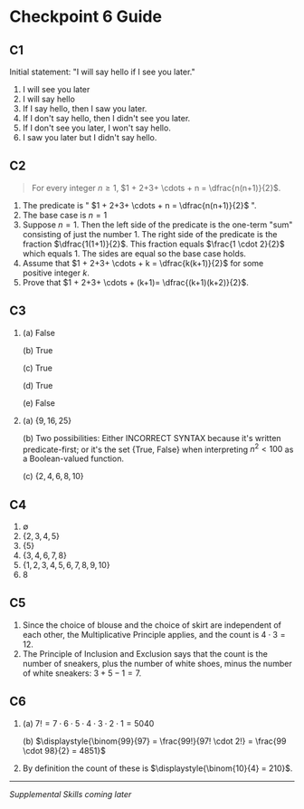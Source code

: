 # Checkpoint 6 Guide

## C1

Initial statement: "I will say hello if I see you later."

1. I will see you later
2. I will say hello
3. If I say hello, then I saw you later. 
4. If I don't say hello, then I didn't see you later. 
5. If I don't see you later, I won't say hello. 
6. I saw you later but I didn't say hello. 



## C2 

>For every integer $n \geq 1$, $1 + 2+3+ \cdots + n = \dfrac{n(n+1)}{2}$.  

1. The predicate is " $1 + 2+3+ \cdots + n = \dfrac{n(n+1)}{2}$ ". 
2. The base case is $n = 1$
3. Suppose $n=1$. Then the left side of the predicate is the one-term "sum" consisting of just the number 1. The right side of the predicate is the fraction $\dfrac{1(1+1)}{2}$. This fraction equals $\frac{1 \cdot 2}{2}$ which equals $1$. The sides are equal so the base case holds. 
4. Assume that $1 + 2+3+ \cdots + k = \dfrac{k(k+1)}{2}$ for some positive integer $k$. 
5. Prove that $1 + 2+3+ \cdots + (k+1)= \dfrac{(k+1)(k+2)}{2}$. 

## C3

1. (a) False 

   (b) True

   (c) True

   (d) True

   (e) False 

2. (a) $\lbrace 9, 16, 25\rbrace$

   (b) Two possibilities: Either INCORRECT SYNTAX because it's written predicate-first; or it's the set {True, False} when interpreting $n^2 < 100$ as a Boolean-valued function. 

   (c) $\lbrace 2,4,6,8,10 \rbrace$


## C4

1. $\emptyset$
2. $\lbrace 2,3,4,5 \rbrace$
3. $\lbrace 5 \rbrace$
4. $\lbrace 3,4,6,7,8 \rbrace$
5. $\lbrace 1,2,3,4,5,6,7,8,9,10 \rbrace$
6. $8$ 

## C5

1. Since the choice of blouse and the choice of skirt are independent of each other, the Multiplicative Principle applies, and the count is $4 \cdot 3 = 12$. 
2. The Principle of Inclusion and Exclusion says that the count is the number of sneakers, plus the number of white shoes, minus the number of white sneakers: $3 + 5 - 1 = 7$. 

## C6

1. (a) $7! = 7 \cdot 6 \cdot 5 \cdot 4 \cdot 3 \cdot 2 \cdot 1 = 5040$

   (b) $\displaystyle{\binom{99}{97} = \frac{99!}{97! \cdot 2!} = \frac{99 \cdot 98}{2} = 4851}$


2. By definition the count of these is $\displaystyle{\binom{10}{4} = 210}$. 

--- 

*Supplemental Skills coming later*